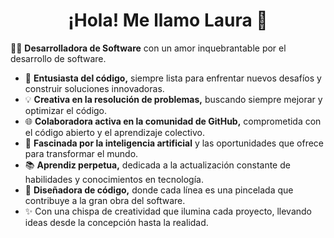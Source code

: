 
<h1 align="center">¡Hola! Me llamo Laura 👋</h1>

<!--
**LG-Laura/LG-Laura** es un repositorio ✨ _especial_ ✨ porque su `README.md` (este archivo) aparece en tu perfil de GitHub.

Aquí hay algunas ideas para comenzar:

- 🔭 Actualmente estoy trabajando en ...
- 🌱 Actualmente estoy aprendiendo ...
- 👯 Estoy buscando colaborar en ...
- 🤔 Estoy buscando ayuda con ...
- 💬 Pregúntame sobre ...
- 📫 Cómo contactarme: ...
- 😄 Pronombres: ...
- ⚡ Dato curioso: ...
-->

👩‍💻 **Desarrolladora de Software** con un amor inquebrantable por el desarrollo de software. 

- 🚀 **Entusiasta del código,** siempre lista para enfrentar nuevos desafíos y construir soluciones innovadoras.
- 💡 **Creativa en la resolución de problemas,** buscando siempre mejorar y optimizar el código.
- 🌐 **Colaboradora activa en la comunidad de GitHub,** comprometida con el código abierto y el aprendizaje colectivo.
- 🤖 **Fascinada por la inteligencia artificial** y las oportunidades que ofrece para transformar el mundo.
- 📚 **Aprendiz perpetua,** dedicada a la actualización constante de habilidades y conocimientos en tecnología.
- 🎨 **Diseñadora de código,** donde cada línea es una pincelada que contribuye a la gran obra del software.
- ✨ Con una chispa de creatividad que ilumina cada proyecto, llevando ideas desde la concepción hasta la realidad.
